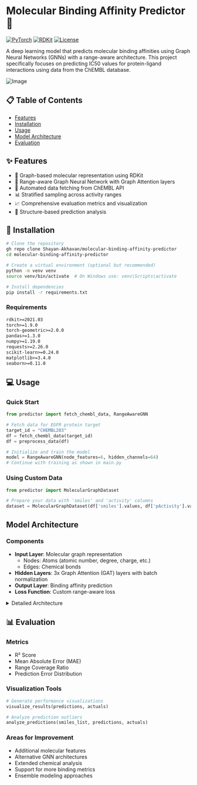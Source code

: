 # Molecular Binding Affinity Predictor 🧬

[![PyTorch](https://img.shields.io/badge/PyTorch-%23EE4C2C.svg?style=flat&logo=PyTorch&logoColor=white)](https://pytorch.org/)
[![RDKit](https://img.shields.io/badge/RDKit-2021.03-green.svg)](https://www.rdkit.org/)
[![License](https://img.shields.io/badge/license-MIT-blue.svg)](LICENSE)

A deep learning model that predicts molecular binding affinities using Graph Neural Networks (GNNs) with a range-aware architecture. This project specifically focuses on predicting IC50 values for protein-ligand interactions using data from the ChEMBL database.  

![Image](https://github.com/user-attachments/assets/91e18384-4897-41c5-b639-ac007c07f2b9)



## 📋 Table of Contents
- [Features](#-features)
- [Installation](#-installation)
- [Usage](#-usage)
- [Model Architecture](#model-architecture)
- [Evaluation](#-evaluation)


## ✨ Features

- 🔬 Graph-based molecular representation using RDKit
- 🧠 Range-aware Graph Neural Network with Graph Attention layers
- 🔄 Automated data fetching from ChEMBL API
- 📊 Stratified sampling across activity ranges
- 📈 Comprehensive evaluation metrics and visualization
- 🎯 Structure-based prediction analysis

## 🚀 Installation

```bash
# Clone the repository
gh repo clone Shayan-Akhavan/molecular-binding-affinity-predictor
cd molecular-binding-affinity-predictor

# Create a virtual environment (optional but recommended)
python -m venv venv
source venv/bin/activate  # On Windows use: venv\Scripts\activate

# Install dependencies
pip install -r requirements.txt
```

### Requirements
```txt
rdkit>=2021.03
torch>=1.9.0
torch-geometric>=2.0.0
pandas>=1.3.0
numpy>=1.19.0
requests>=2.26.0
scikit-learn>=0.24.0
matplotlib>=3.4.0
seaborn>=0.11.0
```

## 💻 Usage

### Quick Start

```python
from predictor import fetch_chembl_data, RangeAwareGNN

# Fetch data for EGFR protein target
target_id = "CHEMBL203"
df = fetch_chembl_data(target_id)
df = preprocess_data(df)

# Initialize and train the model
model = RangeAwareGNN(node_features=6, hidden_channels=64)
# Continue with training as shown in main.py
```

### Using Custom Data

```python
from predictor import MolecularGraphDataset

# Prepare your data with 'smiles' and 'activity' columns
dataset = MolecularGraphDataset(df['smiles'].values, df['pActivity'].values)
```
  
## Model Architecture  
  
### Components
- **Input Layer**: Molecular graph representation
  - Nodes: Atoms (atomic number, degree, charge, etc.)
  - Edges: Chemical bonds
- **Hidden Layers**: 3x Graph Attention (GAT) layers with batch normalization
- **Output Layer**: Binding affinity prediction
- **Loss Function**: Custom range-aware loss

<details>
<summary>Detailed Architecture</summary>

```plaintext
Input → GAT Layer 1 → BatchNorm → ReLU → Dropout →
       GAT Layer 2 → BatchNorm → ReLU → Dropout →
       GAT Layer 3 → BatchNorm → ReLU →
       Global Mean Pool → Linear → Output
```
</details>

## 📊 Evaluation

### Metrics
- R² Score
- Mean Absolute Error (MAE)
- Range Coverage Ratio
- Prediction Error Distribution

### Visualization Tools
```python
# Generate performance visualizations
visualize_results(predictions, actuals)

# Analyze prediction outliers
analyze_predictions(smiles_list, predictions, actuals)
```

### Areas for Improvement
- Additional molecular features
- Alternative GNN architectures
- Extended chemical analysis
- Support for more binding metrics
- Ensemble modeling approaches


